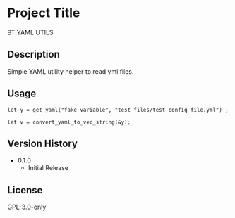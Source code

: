 # Project Title
BT YAML UTILS

## Description
Simple YAML utility helper to read yml files.

## Usage
```
let y = get_yaml("fake_variable", "test_files/test-config_file.yml") ;

let v = convert_yaml_to_vec_string(&y);
```

## Version History
* 0.1.0
    * Initial Release

## License
GPL-3.0-only